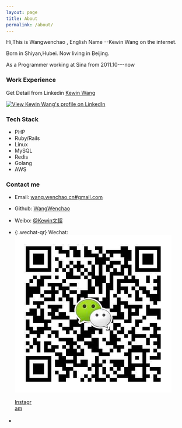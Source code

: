 ```yaml
---
layout: page
title: About
permalink: /about/
---
```


Hi,This is  Wangwenchao , English Name --Kewin Wang on the internet.

Born in Shiyan,Hubei. Now living in Beijing.

As a Programmer working at Sina  from 2011.10---now 

### Work Experience

Get Detail from Linkedin [ Kewin Wang ](https://www.linkedin.com/profile/view?id=108191127)

<a href="http://cn.linkedin.com/in/kewinwang">
<img src="https://static.licdn.com/scds/common/u/img/webpromo/btn_myprofile_160x33.png" width="160" height="33" border="0" alt="View Kewin Wang's profile on LinkedIn">
</a>

### Tech Stack
- PHP 
- Ruby/Rails
- Linux
- MySQL
- Redis
- Golang
- AWS 

### Contact me
- Email: [wang.wenchao.cn#gmail.com](mailto:wang.wenchao.cn#gmail.com)

- Github: [WangWenchao](https://github.com/WangWenchao) 

- Weibo: [@Kewin文超](http://weibo.com/kewinwangcn)

- {:.wechat-qr}
  Wechat: ![kewin_wang](https://raw.githubusercontent.com/WangWenchao/wangwenchao.github.io/master/images/Wechat-QR.png)

<style>.ig-b- { display: inline-block; }
.ig-b- img { visibility: hidden; }
.ig-b-:hover { background-position: 0 -60px; } .ig-b-:active { background-position: 0 -120px; }
.ig-b-48 { width: 48px; height: 48px; background: url(//badges.instagram.com/static/images/ig-badge-sprite-48.png) no-repeat 0 0; }
@media only screen and (-webkit-min-device-pixel-ratio: 2), only screen and (min--moz-device-pixel-ratio: 2), only screen and (-o-min-device-pixel-ratio: 2 / 1), only screen and (min-device-pixel-ratio: 2), only screen and (min-resolution: 192dpi), only screen and (min-resolution: 2dppx) {
.ig-b-48 { background-image: url(//badges.instagram.com/static/images/ig-badge-sprite-48@2x.png); background-size: 60px 178px; } }</style>
-  <a href="http://instagram.com/wang_wenchao?ref=badge" class="ig-b- ig-b-48">Instagram<img src="//badges.instagram.com/static/images/ig-badge-48.png" alt="Instagram" /></a>
